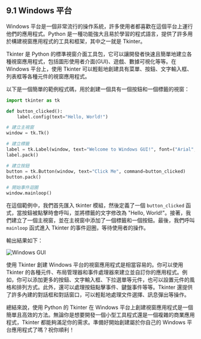 ## 9.1 Windows 平台

Windows 平台是一個非常流行的操作系統，許多使用者都喜歡在這個平台上運行他們的應用程式。Python 是一種功能強大且易於學習的程式語言，提供了許多用於構建視窗應用程式的工具和框架，其中之一就是 Tkinter。

Tkinter 是 Python 的標準視窗介面工具包，它可以讓開發者快速且簡單地建立各種視窗應用程式，包括圖形使用者介面(GUI)、遊戲、數據可視化等等。在 Windows 平台上，使用 Tkinter 可以輕鬆地創建具有菜單、按鈕、文字輸入框、列表框等各種元件的視窗應用程式。

以下是一個簡單的範例程式碼，用於創建一個具有一個按鈕和一個標籤的視窗：

```python
import tkinter as tk

def button_clicked():
    label.config(text="Hello, World!")

# 建立主視窗
window = tk.Tk()

# 建立標籤
label = tk.Label(window, text="Welcome to Windows GUI!", font=("Arial", 14))
label.pack()

# 建立按鈕
button = tk.Button(window, text="Click Me", command=button_clicked)
button.pack()

# 開始事件迴圈
window.mainloop()
```

在這個範例中，我們首先匯入 tkinter 模組，然後定義了一個 `button_clicked` 函式，當按鈕被點擊時會呼叫，並將標籤的文字修改為 "Hello, World!"。接著，我們建立了一個主視窗，並在主視窗中添加了一個標籤和一個按鈕。最後，我們呼叫 `mainloop` 函式進入 Tkinter 的事件迴圈，等待使用者的操作。

輸出結果如下：

![Windows GUI](https://i.imgur.com/QnPl9kZ.png)

使用 Tkinter 創建 Windows 平台的視窗應用程式是相當容易的。你可以使用 Tkinter 的各種元件、布局管理器和事件處理器來建立並自訂你的應用程式。例如，你可以添加更多的按鈕、文字輸入框、下拉選單等元件，也可以設置元件的風格和排列方式。此外，還可以處理按鈕點擊事件、鍵盤事件等等。Tkinter 還提供了許多內建的對話框和對話窗口，可以輕鬆地處理文件選擇、訊息彈出等操作。

總結來說，使用 Python 的 Tkinter 在 Windows 平台上創建視窗應用程式是一個簡單且高效的方法。無論你是想要開發一個小型工具程式還是一個複雜的商業應用程式，Tkinter 都能夠滿足你的需求。準備好開始創建屬於你自己的 Windows 平台應用程式了嗎？祝你順利！